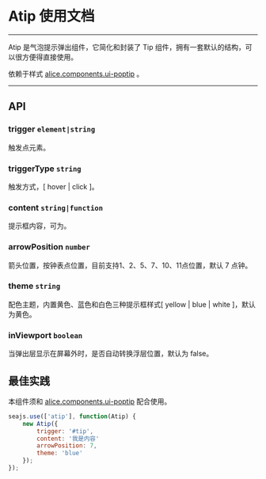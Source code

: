 # Atip 使用文档

---

Atip 是气泡提示弹出组件，它简化和封装了 Tip 组件，拥有一套默认的结构，可以很方便得直接使用。

依赖于样式 [alice.components.ui-poptip](http://arale.alipay.im/projects/4ffbc0e6f137f3a16a23b1c9) 。

---

## API

### trigger `element|string` 

触发点元素。

### triggerType `string`

触发方式，[ hover | click ]。

### content `string|function`

提示框内容，可为。

### arrowPosition `number`

箭头位置，按钟表点位置，目前支持1、2、5、7、10、11点位置，默认 7 点钟。

### theme `string`

配色主题，内置黄色、蓝色和白色三种提示框样式[ yellow | blue | white ]，默认为黄色。

### inViewport `boolean`

当弹出层显示在屏幕外时，是否自动转换浮层位置，默认为 false。

## 最佳实践

本组件须和 [alice.components.ui-poptip](http://arale.alipay.im/projects/4ee06eabb5f7002877019198) 配合使用。

```javascript
seajs.use(['atip'], function(Atip) {
    new Atip({
        trigger: '#tip',
        content: '我是内容'
        arrowPosition: 7,
        theme: 'blue'
    });
});
```

